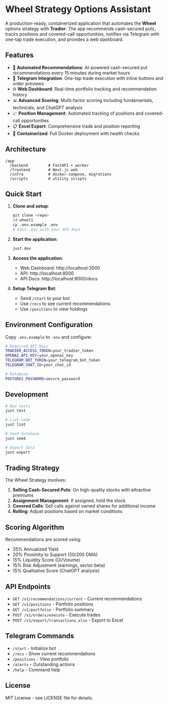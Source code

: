 # Wheel Strategy Options Assistant

A production-ready, containerized application that automates the **Wheel** options strategy with **Tradier**. The app recommends cash-secured puts, tracks positions and covered-call opportunities, notifies via Telegram with one-tap trade execution, and provides a web dashboard.

## Features

- 🤖 **Automated Recommendations**: AI-powered cash-secured put recommendations every 15 minutes during market hours
- 📱 **Telegram Integration**: One-tap trade execution with inline buttons and order previews
- 🌐 **Web Dashboard**: Real-time portfolio tracking and recommendation history
- 📊 **Advanced Scoring**: Multi-factor scoring including fundamentals, technicals, and ChatGPT analysis
- 📈 **Position Management**: Automated tracking of positions and covered-call opportunities
- 📋 **Excel Export**: Comprehensive trade and position reporting
- 🐳 **Containerized**: Full Docker deployment with health checks

## Architecture

```
/app
  /backend         # FastAPI + worker
  /frontend        # Next.js web
  /infra           # docker-compose, migrations
  /scripts         # utility scripts
```

## Quick Start

1. **Clone and setup**:
   ```bash
   git clone <repo>
   cd wheel1
   cp .env.example .env
   # Edit .env with your API keys
   ```

2. **Start the application**:
   ```bash
   just dev
   ```

3. **Access the application**:
   - Web Dashboard: http://localhost:3000
   - API: http://localhost:8000
   - API Docs: http://localhost:8000/docs

4. **Setup Telegram Bot**:
   - Send `/start` to your bot
   - Use `/recs` to see current recommendations
   - Use `/positions` to view holdings

## Environment Configuration

Copy `.env.example` to `.env` and configure:

```bash
# Required API Keys
TRADIER_ACCESS_TOKEN=your_tradier_token
OPENAI_API_KEY=your_openai_key
TELEGRAM_BOT_TOKEN=your_telegram_bot_token
TELEGRAM_CHAT_ID=your_chat_id

# Database
POSTGRES_PASSWORD=secure_password
```

## Development

```bash
# Run tests
just test

# Lint code
just lint

# Seed database
just seed

# Export data
just export
```

## Trading Strategy

The Wheel Strategy involves:
1. **Selling Cash-Secured Puts**: On high-quality stocks with attractive premiums
2. **Assignment Management**: If assigned, hold the stock
3. **Covered Calls**: Sell calls against owned shares for additional income
4. **Rolling**: Adjust positions based on market conditions

## Scoring Algorithm

Recommendations are scored using:
- 35% Annualized Yield
- 20% Proximity to Support (50/200 DMA)
- 15% Liquidity Score (OI/Volume)
- 15% Risk Adjustment (earnings, sector beta)
- 15% Qualitative Score (ChatGPT analysis)

## API Endpoints

- `GET /v1/recommendations/current` - Current recommendations
- `GET /v1/positions` - Portfolio positions
- `GET /v1/portfolio` - Portfolio summary
- `POST /v1/orders/execute` - Execute trades
- `POST /v1/export/transactions.xlsx` - Export to Excel

## Telegram Commands

- `/start` - Initialize bot
- `/recs` - Show current recommendations
- `/positions` - View portfolio
- `/alerts` - Outstanding actions
- `/help` - Command help

## License

MIT License - see LICENSE file for details.
